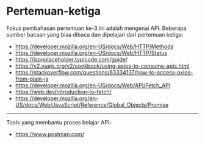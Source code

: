 # Pertemuan-ketiga
Fokus pembahasan pertemuan ke-3 ini adalah mengenai API.
Beberapa sumber bacaan yang bisa dibaca dan dipelajari dari pertemuan ketiga:
- https://developer.mozilla.org/en-US/docs/Web/HTTP/Methods
- https://developer.mozilla.org/en-US/docs/Web/HTTP/Status
- https://jsonplaceholder.typicode.com/guide/
- https://v2.vuejs.org/v2/cookbook/using-axios-to-consume-apis.html
- https://stackoverflow.com/questions/63334137/how-to-access-axios-from-plain-js
- https://developer.mozilla.org/en-US/docs/Web/API/Fetch_API
- https://web.dev/introduction-to-fetch/
- https://developer.mozilla.org/en-US/docs/Web/JavaScript/Reference/Global_Objects/Promise
---
Tools yang membantu proses belajar API:
- https://www.postman.com/
